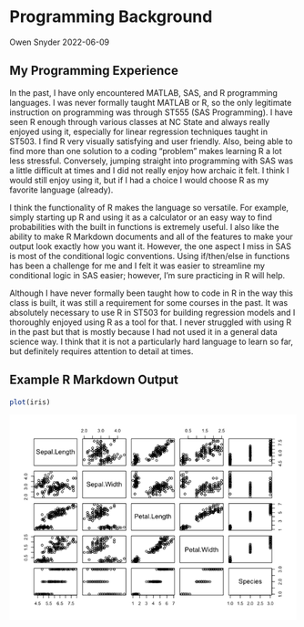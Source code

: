 Programming Background
================
Owen Snyder
2022-06-09

## My Programming Experience

In the past, I have only encountered MATLAB, SAS, and R programming
languages. I was never formally taught MATLAB or R, so the only
legitimate instruction on programming was through ST555 (SAS
Programming). I have seen R enough through various classes at NC State
and always really enjoyed using it, especially for linear regression
techniques taught in ST503. I find R very visually satisfying and user
friendly. Also, being able to find more than one solution to a coding
“problem” makes learning R a lot less stressful. Conversely, jumping
straight into programming with SAS was a little difficult at times and I
did not really enjoy how archaic it felt. I think I would still enjoy
using it, but if I had a choice I would choose R as my favorite language
(already).

I think the functionality of R makes the language so versatile. For
example, simply starting up R and using it as a calculator or an easy
way to find probabilities with the built in functions is extremely
useful. I also like the ability to make R Markdown documents and all of
the features to make your output look exactly how you want it. However,
the one aspect I miss in SAS is most of the conditional logic
conventions. Using if/then/else in functions has been a challenge for me
and I felt it was easier to streamline my conditional logic in SAS
easier; however, I’m sure practicing in R will help.

Although I have never formally been taught how to code in R in the way
this class is built, it was still a requirement for some courses in the
past. It was absolutely necessary to use R in ST503 for building
regression models and I thoroughly enjoyed using R as a tool for that. I
never struggled with using R in the past but that is mostly because I
had not used it in a general data science way. I think that it is not a
particularly hard language to learn so far, but definitely requires
attention to detail at times.

## Example R Markdown Output

``` r
plot(iris)
```

![](programbkrdB3_files/figure-gfm/unnamed-chunk-1-1.png)<!-- -->
